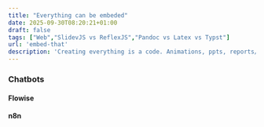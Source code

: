 ```yaml
---
title: "Everything can be embeded"
date: 2025-09-30T08:20:21+01:00
draft: false
tags: ["Web","SlidevJS vs ReflexJS","Pandoc vs Latex vs Typst"]
url: 'embed-that'
description: 'Creating everything is a code. Animations, ppts, reports/inphographics , ebooks...'
---
```



### Chatbots

#### Flowise

#### n8n

